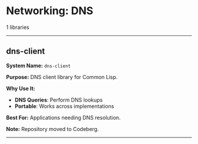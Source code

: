 # Networking: DNS

1 libraries

---

## dns-client

**System Name:** `dns-client`

**Purpose:** DNS client library for Common Lisp.

**Why Use It:**
- **DNS Queries**: Perform DNS lookups
- **Portable**: Works across implementations

**Best For:** Applications needing DNS resolution.

**Note:** Repository moved to Codeberg.

---


